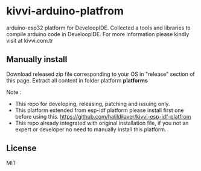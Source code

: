 # kivvi-arduino-platfrom

arduino-esp32 platform for DeveloopIDE. Collected a tools and libraries to compile
arduino code in DeveloopIDE. For more information please kindly visit at kivvi.com.tr

## Manually install
Download released zip file corresponding to your OS in "release" section of this page.
Extract all content in folder platform **platforms**

Note : 
- This repo for developing, releasing, patching and issuing only.
- This platform extended from esp-idf platform please install first one before using this.
https://github.com/halildilaver/kivvi-esp-idf-platfrom
- This repo already integrated with original installation file, 
if you not an expert or developer no need to manually install this platform.

## License
MIT
